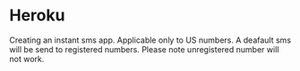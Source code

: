 # Heroku
Creating an instant sms app. Applicable only to US numbers. A deafault sms will be send to registered numbers. Please note unregistered number will not work. 
